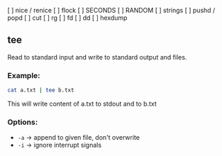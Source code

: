  [ ] nice / renice
 [ ] flock
 [ ] SECONDS
 [ ] RANDOM
 [ ] strings
 [ ] pushd / popd
 [ ] cut
 [ ] rg
 [ ] fd
 [ ] dd
 [ ] hexdump


## tee

Read to standard input and write to standard output and files.

### Example:

```bash
cat a.txt | tee b.txt
```

This will write content of a.txt to stdout and to b.txt

### Options:

- `-a` -> append to given file, don't overwrite
- `-i` -> ignore interrupt signals

